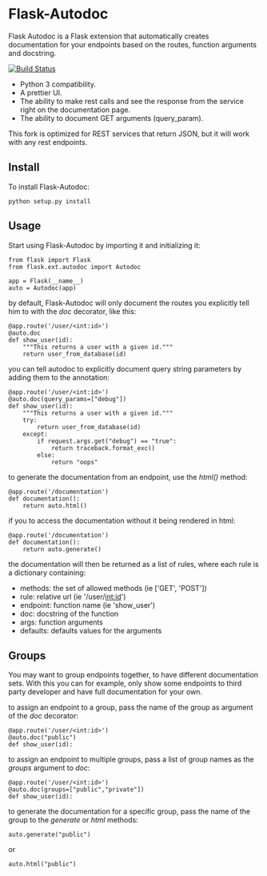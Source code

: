 Flask-Autodoc
=============

Flask Autodoc is a Flask extension that automatically creates documentation for your endpoints based on the routes,
function arguments and docstring.

[![Build Status](https://api.travis-ci.org/acoomans/flask-autodoc.png)](https://travis-ci.org/acoomans/flask-autodoc)

- Python 3 compatibility.
- A prettier UI.
- The ability to make rest calls and see the response from the service right on the documentation page.
- The ability to document GET arguments (query_param).

This fork is optimized for REST services that return JSON, but it will work with any rest endpoints.

## Install

To install Flask-Autodoc:

    python setup.py install

## Usage

Start using Flask-Autodoc by importing it and initializing it:

    from flask import Flask
    from flask.ext.autodoc import Autodoc
    
    app = Flask(__name__)
    auto = Autodoc(app)

by default, Flask-Autodoc will only document the routes you explicitly tell him to with the _doc_ decorator,
like this:
  
    @app.route('/user/<int:id>')
    @auto.doc
    def show_user(id):
        """This returns a user with a given id."""
        return user_from_database(id)

you can tell autodoc to explicitly document query string parameters by adding them to the annotation:

    @app.route('/user/<int:id>')
    @auto.doc(query_params=["debug"])
    def show_user(id):
        """This returns a user with a given id."""
        try:
            return user_from_database(id)
        except:
            if request.args.get("debug") == "true":
                return traceback.format_exc()
            else:
                return "oops"

to generate the documentation from an endpoint, use the _html()_ method:

    @app.route('/documentation')
    def documentation():
        return auto.html()

if you to access the documentation without it being rendered in html:

    @app.route('/documentation')
    def documentation():
        return auto.generate()

the documentation will then be returned as a list of rules, where each rule is a dictionary containing:

- methods: the set of allowed methods (ie ['GET', 'POST'])
- rule: relative url (ie '/user/<int:id>')
- endpoint: function name (ie 'show_user')
- doc: docstring of the function
- args: function arguments
- defaults: defaults values for the arguments

## Groups

You may want to group endpoints together, to have different documentation sets. With this you can for example, only
show some endpoints to third party developer and have full documentation for your own.

to assign an endpoint to a group, pass the name of the group as argument of the _doc_ decorator:

    @app.route('/user/<int:id>')
    @auto.doc("public")
    def show_user(id):

to assign an endpoint to multiple groups, pass a list of group names as the _groups_ argument to _doc_:

    @app.route('/user/<int:id>')
    @auto.doc(groups=["public","private"])
    def show_user(id):

to generate the documentation for a specific group, pass the name of the group to the _generate_ or _html_ methods:

    auto.generate("public")

or

    auto.html("public")

